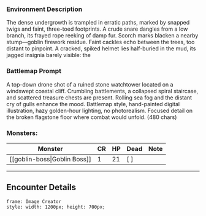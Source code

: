### Environment Description

The dense undergrowth is trampled in erratic paths, marked by snapped twigs and faint, three-toed footprints. A crude snare dangles from a low branch, its frayed rope reeking of damp fur. Scorch marks blacken a nearby stump—goblin firework residue. Faint cackles echo between the trees, too distant to pinpoint. A cracked, spiked helmet lies half-buried in the mud, its jagged insignia barely visible: the

### Battlemap Prompt

A top-down drone shot of a ruined stone watchtower located on a windswept coastal cliff. Crumbling battlements, a collapsed spiral staircase, and scattered treasure chests are present. Rolling sea fog and the distant cry of gulls enhance the mood. Battlemap style, hand-painted digital illustration, hazy golden-hour lighting, no photorealism. Focused detail on the broken flagstone floor where combat would unfold. (480 chars)

### Monsters:
| Monster | CR | HP | Dead | Note |
|---------|----|----|------|------|
| [[goblin-boss\|Goblin Boss]] | 1 | 21 | [ ] |  |

---
## Encounter Details

```custom-frames
frame: Image Creator
style: width: 1200px; height: 700px;
```

